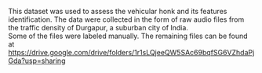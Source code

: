 This dataset was used to assess the vehicular honk and its features identification. 
The data were collected in the form of raw audio files from the traffic density of Durgapur, a suburban city of India.   
Some of the files were labeled manually.
The remaining files can be found at https://drive.google.com/drive/folders/1r1sLQjeeQW5SAc69bqfSG6VZhdaPjGda?usp=sharing
